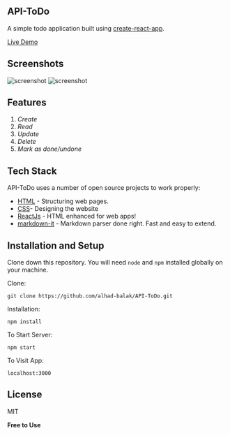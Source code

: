 ## API-ToDo

A simple todo application built using [create-react-app](https://reactjs.org/docs/create-a-new-react-app.html). 

[Live Demo](https://api-todo.netlify.app/)

## Screenshots

![screenshot](https://res.cloudinary.com/dbvg8hyac/image/upload/v1666168113/Screenshot_9_ecmbmn.png)
![screenshot](https://res.cloudinary.com/dbvg8hyac/image/upload/v1666168006/Screenshot_10_oj34vu.png)

## Features

1. *Create*
2. *Read*
3. *Update*
4. *Delete*
5. *Mark as done/undone*




## Tech Stack

 API-ToDo uses a number of open source projects to work properly:

- [HTML] -  Structuring web pages.
- [CSS]-  Designing the website
- [ReactJs] - HTML enhanced for web apps!
- [markdown-it] - Markdown parser done right. Fast and easy to extend.


## Installation and Setup   

Clone down this repository. You will need `node` and `npm` installed globally on your machine.  

Clone:

`git clone https://github.com/alhad-balak/API-ToDo.git`

Installation:

`npm install`  

To Start Server:

`npm start`  

To Visit App:

`localhost:3000`  



## License

MIT

**Free to Use**

[//]: # (These are reference links used in the body of this note and get stripped out when the markdown processor does its job. There is no need to format nicely because it shouldn't be seen. Thanks SO - http://stackoverflow.com/questions/4823468/store-comments-in-markdown-syntax)

   [markdown-it]: <https://github.com/markdown-it/markdown-it>
   [ReactJS]: <https://reactjs.org/>
   [HTML]: <https://developer.mozilla.org/en-US/docs/Web/HTML>
   [CSS]:<https://developer.mozilla.org/en-US/docs/Web/CSS>
  
